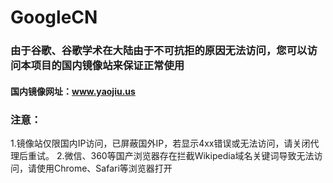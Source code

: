 # GoogleCN
### 由于谷歌、谷歌学术在大陆由于不可抗拒的原因无法访问，您可以访问本项目的国内镜像站来保证正常使用
#### 国内镜像网址：www.yaojiu.us
### 注意：
1.镜像站仅限国内IP访问，已屏蔽国外IP，若显示4xx错误或无法访问，请关闭代理后重试。
2.微信、360等国产浏览器存在拦截Wikipedia域名关键词导致无法访问，请使用Chrome、Safari等浏览器打开
